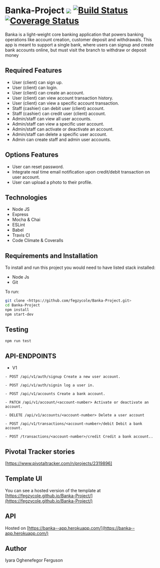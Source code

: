 # Banka-Project <a href="https://codeclimate.com/github/fegzycole/Banka-Project/maintainability"><img src="https://api.codeclimate.com/v1/badges/eeb800fdd3ccccdfb721/maintainability" /></a> [![Build Status](https://travis-ci.com/fegzycole/Banka-Project.svg?branch=develop)](https://travis-ci.com/fegzycole/Banka-Project) [![Coverage Status](https://coveralls.io/repos/github/fegzycole/Banka-Project/badge.svg)](https://coveralls.io/github/fegzycole/Banka-Project)

Banka is a light-weight core banking application that powers banking operations like account
creation, customer deposit and withdrawals. This app is meant to support a single bank, where
users can signup and create bank accounts online, but must visit the branch to withdraw or
deposit money


## Required Features
- User (client) can sign up.
- User (client) can login.
- User (client) can create an account.
- User (client) can view account transaction history.
- User (client) can view a specific account transaction.
- Staff (cashier) can debit user (client) account.
- Staff (cashier) can credit user (client) account.
- Admin/staff can view all user accounts.
- Admin/staff can view a specific user account.
- Admin/staff can activate or deactivate an account.
- Admin/staff can delete a specific user account.
- Admin can create staff and admin user accounts.


## Options Features
- User can reset password.
- Integrate real time email notification upon credit/debit transaction on user account.
- User can upload a photo to their profile.

## Technologies

- Node JS
- Express
- Mocha & Chai
- ESLint
- Babel
- Travis CI
- Code Climate & Coveralls


## Requirements and Installation

To install and run this project you would need to have listed stack installed:

- Node Js
- Git

To run:

```sh
git clone <https://github.com/fegzycole/Banka-Project.git>
cd Banka-Project
npm install
npm start-dev
```

## Testing

```sh
npm run test
```

## API-ENDPOINTS

- V1

`- POST /api/v1/auth/signup Create a new user account.`

`- POST /api/v1/auth/signin log a user in.`

`- POST /api/v1/accounts Create a bank account.`

`- PATCH /api/v1/account/<account-number> Activate or deactivate an account.`

`- DELETE /api/v1/accounts/<account-number> Delete a user account`

`- POST /api/v1/transactions/<account-number>/debit Debit a bank account.`

`- POST /transactions/<account-number>/credit Credit a bank account..`


## Pivotal Tracker stories

[https://www.pivotaltracker.com/n/projects/2319896]


## Template UI

You can see a hosted version of the template at [https://fegzycole.github.io/Banka-Project/](https://fegzycole.github.io/Banka-Project/)


## API

Hosted on [https://banka--app.herokuapp.com/](https://banka--app.herokuapp.com/)

## Author

Iyara Oghenefegor Ferguson

